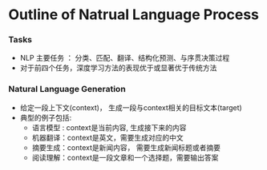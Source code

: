 # Outline of Natrual Language Process

### Tasks
- NLP 主要任务 ： 分类、匹配、翻译、结构化预测、与序贯决策过程
- 对于前四个任务，深度学习方法的表现优于或显著优于传统方法


### Natural Language Generation 
+ 给定一段上下文(context)， 生成一段与context相关的目标文本(target)
+ 典型的例子包括:
    + 语言模型 : context是当前内容, 生成接下来的内容
    + 机器翻译：context是英文，需要生成对应的中文
    + 摘要生成：context是新闻内容， 需要生成新闻标题或者摘要
    + 阅读理解：context是一段文章和一个选择题，需要输出答案